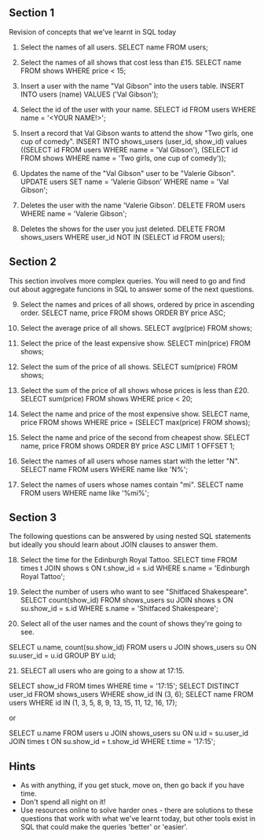 

## Section 1

  Revision of concepts that we've learnt in SQL today

  1. Select the names of all users.
  SELECT name FROM users;

  2. Select the names of all shows that cost less than £15.
  SELECT name FROM shows WHERE price < 15;

  3. Insert a user with the name "Val Gibson" into the users table.
  INSERT INTO users (name) VALUES ('Val Gibson');

  4. Select the id of the user with your name.
  SELECT id FROM users WHERE name = '<YOUR NAME!>';

  5. Insert a record that Val Gibson wants to attend the show "Two girls, one cup of comedy".
  INSERT INTO shows_users (user_id, show_id) values ((SELECT id FROM users WHERE name = 'Val Gibson'), (SELECT id FROM shows WHERE name = 'Two girls, one cup of comedy'));

  6. Updates the name of the "Val Gibson" user to be "Valerie Gibson".
  UPDATE users SET name = 'Valerie Gibson' WHERE name = 'Val Gibson';

  7. Deletes the user with the name 'Valerie Gibson'.
  DELETE FROM users WHERE name = 'Valerie Gibson';

  8. Deletes the shows for the user you just deleted.
  DELETE FROM shows_users WHERE user_id NOT IN (SELECT id FROM users);


## Section 2

  This section involves more complex queries.  You will need to go and find out about aggregate funcions in SQL to answer some of the next questions.

  9. Select the names and prices of all shows, ordered by price in ascending order.
  SELECT name, price FROM shows ORDER BY price ASC;

  10. Select the average price of all shows.
  SELECT avg(price) FROM shows;

  11. Select the price of the least expensive show.
  SELECT min(price) FROM shows;

  12. Select the sum of the price of all shows.
  SELECT sum(price) FROM shows;

  13. Select the sum of the price of all shows whose prices is less than £20.
  SELECT sum(price) FROM shows WHERE price < 20;

  14. Select the name and price of the most expensive show.
  SELECT name, price FROM shows WHERE price = (SELECT max(price) FROM shows);

  15. Select the name and price of the second from cheapest show.
  SELECT name, price FROM shows ORDER BY price ASC LIMIT 1 OFFSET 1;

  16. Select the names of all users whose names start with the letter "N".
  SELECT name FROM users WHERE name like 'N%';

  17. Select the names of users whose names contain "mi".
  SELECT name FROM users WHERE name like '%mi%';


## Section 3

  The following questions can be answered by using nested SQL statements but ideally you should learn about JOIN clauses to answer them.

  18. Select the time for the Edinburgh Royal Tattoo.
  SELECT time FROM times t JOIN shows s ON t.show_id = s.id WHERE s.name = 'Edinburgh Royal Tattoo';

  19. Select the number of users who want to see "Shitfaced Shakespeare".
  SELECT count(show_id) FROM shows_users su JOIN shows s ON su.show_id = s.id WHERE s.name = 'Shitfaced Shakespeare';

  20. Select all of the user names and the count of shows they're going to see.

  SELECT u.name, count(su.show_id) FROM users u JOIN shows_users su ON su.user_id = u.id GROUP BY u.id;

  21. SELECT all users who are going to a show at 17:15.

  SELECT show_id FROM times WHERE time = '17:15';
  SELECT DISTINCT user_id FROM shows_users WHERE show_id IN (3, 6);
  SELECT name FROM users WHERE id IN (1, 3, 5, 8, 9, 13, 15, 11, 12, 16, 17);

  or

  SELECT u.name FROM users u JOIN shows_users su ON u.id = su.user_id JOIN times t ON su.show_id = t.show_id WHERE t.time = '17:15';


## Hints

  - As with anything, if you get stuck, move on, then go back if you have time.
  - Don't spend all night on it!
  - Use resources online to solve harder ones - there are solutions to these questions that work with what we've learnt today, but other tools exist in SQL that could make the queries 'better' or 'easier'.

